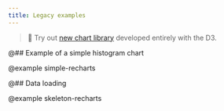 ```yaml
---
title: Legacy examples
---
```


> 🎉 Try out [new chart library](/data-display/area-chart/area-chart-d3-code/) developed entirely with the D3.

@## Example of a simple histogram chart

@example simple-recharts

@## Data loading

@example skeleton-recharts
